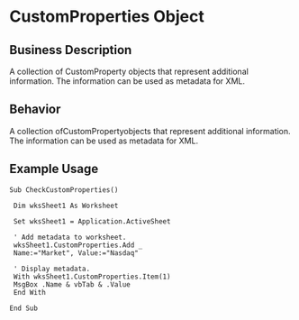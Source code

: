 # CustomProperties Object

## Business Description
A collection of CustomProperty objects that represent additional information. The information can be used as metadata for XML.

## Behavior
A collection ofCustomPropertyobjects that represent additional information. The information can be used as metadata for XML.

## Example Usage
```vba
Sub CheckCustomProperties() 
 
 Dim wksSheet1 As Worksheet 
 
 Set wksSheet1 = Application.ActiveSheet 
 
 ' Add metadata to worksheet. 
 wksSheet1.CustomProperties.Add _ 
 Name:="Market", Value:="Nasdaq" 
 
 ' Display metadata. 
 With wksSheet1.CustomProperties.Item(1) 
 MsgBox .Name & vbTab & .Value 
 End With 
 
End Sub
```